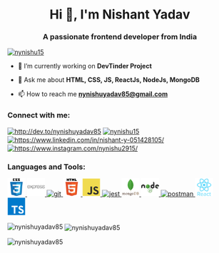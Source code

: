 <h1 align="center">Hi 👋, I'm Nishant Yadav</h1>
<h3 align="center">A passionate frontend developer from India</h3>

<p align="left"> <a href="https://twitter.com/nynishu15" target="blank"><img src="https://img.shields.io/twitter/follow/nynishu15?logo=twitter&style=for-the-badge" alt="nynishu15" /></a> </p>

- 🔭 I’m currently working on **DevTinder Project**

- 💬 Ask me about **HTML, CSS, JS, ReactJs, NodeJs, MongoDB**

- 📫 How to reach me **nynishuyadav85@gmail.com**

<h3 align="left">Connect with me:</h3>
<p align="left">
<a href="https://dev.to/nynishuyadav85" target="blank"><img align="center" src="https://raw.githubusercontent.com/rahuldkjain/github-profile-readme-generator/master/src/images/icons/Social/devto.svg" alt="http://dev.to/nynishuyadav85" height="30" width="40" /></a>
<a href="https://twitter.com/nynishu15" target="blank"><img align="center" src="https://raw.githubusercontent.com/rahuldkjain/github-profile-readme-generator/master/src/images/icons/Social/twitter.svg" alt="nynishu15" height="30" width="40" /></a>
<a href="https://linkedin.com/in/nishant-y-051428105/" target="blank"><img align="center" src="https://raw.githubusercontent.com/rahuldkjain/github-profile-readme-generator/master/src/images/icons/Social/linked-in-alt.svg" alt="https://www.linkedin.com/in/nishant-y-051428105/" height="30" width="40" /></a>
<a href="https://instagram.com/nynishu2915/" target="blank"><img align="center" src="https://raw.githubusercontent.com/rahuldkjain/github-profile-readme-generator/master/src/images/icons/Social/instagram.svg" alt="https://www.instagram.com/nynishu2915/" height="30" width="40" /></a>
</p>

<h3 align="left">Languages and Tools:</h3>
<p align="left"> <a href="https://www.w3schools.com/css/" target="_blank" rel="noreferrer"> <img src="https://raw.githubusercontent.com/devicons/devicon/master/icons/css3/css3-original-wordmark.svg" alt="css3" width="40" height="40"/> </a> <a href="https://expressjs.com" target="_blank" rel="noreferrer"> <img src="https://raw.githubusercontent.com/devicons/devicon/master/icons/express/express-original-wordmark.svg" alt="express" width="40" height="40"/> </a> <a href="https://git-scm.com/" target="_blank" rel="noreferrer"> <img src="https://www.vectorlogo.zone/logos/git-scm/git-scm-icon.svg" alt="git" width="40" height="40"/> </a> <a href="https://www.w3.org/html/" target="_blank" rel="noreferrer"> <img src="https://raw.githubusercontent.com/devicons/devicon/master/icons/html5/html5-original-wordmark.svg" alt="html5" width="40" height="40"/> </a> <a href="https://developer.mozilla.org/en-US/docs/Web/JavaScript" target="_blank" rel="noreferrer"> <img src="https://raw.githubusercontent.com/devicons/devicon/master/icons/javascript/javascript-original.svg" alt="javascript" width="40" height="40"/> </a> <a href="https://jestjs.io" target="_blank" rel="noreferrer"> <img src="https://www.vectorlogo.zone/logos/jestjsio/jestjsio-icon.svg" alt="jest" width="40" height="40"/> </a> <a href="https://www.mongodb.com/" target="_blank" rel="noreferrer"> <img src="https://raw.githubusercontent.com/devicons/devicon/master/icons/mongodb/mongodb-original-wordmark.svg" alt="mongodb" width="40" height="40"/> </a> <a href="https://nodejs.org" target="_blank" rel="noreferrer"> <img src="https://raw.githubusercontent.com/devicons/devicon/master/icons/nodejs/nodejs-original-wordmark.svg" alt="nodejs" width="40" height="40"/> </a> <a href="https://postman.com" target="_blank" rel="noreferrer"> <img src="https://www.vectorlogo.zone/logos/getpostman/getpostman-icon.svg" alt="postman" width="40" height="40"/> </a> <a href="https://reactjs.org/" target="_blank" rel="noreferrer"> <img src="https://raw.githubusercontent.com/devicons/devicon/master/icons/react/react-original-wordmark.svg" alt="react" width="40" height="40"/> </a> <a href="https://www.typescriptlang.org/" target="_blank" rel="noreferrer"> <img src="https://raw.githubusercontent.com/devicons/devicon/master/icons/typescript/typescript-original.svg" alt="typescript" width="40" height="40"/> </a> </p>

<p><img align="left" src="https://github-readme-stats.vercel.app/api/top-langs?username=nynishuyadav85&show_icons=true&locale=en&layout=compact" alt="nynishuyadav85" /></p>

<p>&nbsp;<img align="center" src="https://github-readme-stats.vercel.app/api?username=nynishuyadav85&show_icons=true&locale=en" alt="nynishuyadav85" /></p>

<p><img align="center" src="https://github-readme-streak-stats.herokuapp.com/?user=nynishuyadav85&" alt="nynishuyadav85" /></p>
